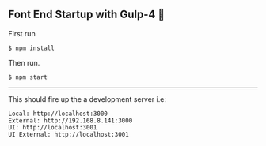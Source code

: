 
## Font End Startup with Gulp-4 🚀

First run
```
$ npm install
```

Then run.

```
$ npm start
```
--------------------------------------
This should fire up the a development server i.e:

    Local: http://localhost:3000
    External: http://192.168.8.141:3000
    UI: http://localhost:3001
    UI External: http://localhost:3001
